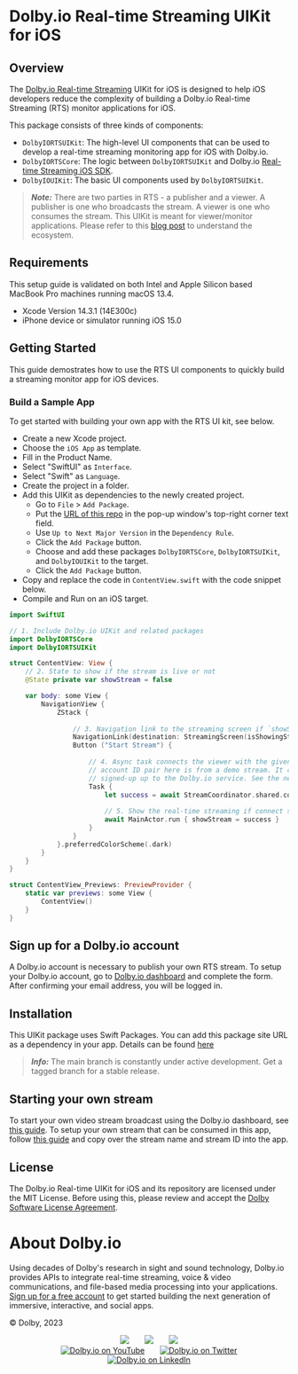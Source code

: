 <!--
[![Build Package](https://github.com/dolbyio-samples/template-repo/actions/workflows/build-package.yml/badge.svg)](https://github.com/dolbyio-samples/template-repo/actions/workflows/build-package.yml)
[![Publish Package](https://github.com/dolbyio-samples/template-repo/actions/workflows/publish-package.yml/badge.svg)](https://github.com/dolbyio-samples/template-repo/actions/workflows/publish-package.yml)
[![npm](https://img.shields.io/npm/v/dolbyio-samples/template-repo)](https://www.npmjs.com/package/dolbyio-samples/template-repo)
[![License](https://img.shields.io/github/license/dolbyio-samples/template-repo)](LICENSE)

Adding shields would also be amazing -->

# Dolby.io Real-time Streaming UIKit for iOS

## Overview

The [Dolby.io Real-time Streaming](https://dolby.io/products/real-time-streaming/) UIKit for iOS is designed to help iOS developers reduce the complexity of building a Dolby.io Real-time Streaming (RTS) monitor applications for iOS.

This package consists of three kinds of components:  

* `DolbyIORTSUIKit`: The high-level UI components that can be used to develop a real-time streaming monitoring app for iOS with Dolby.io.  
* `DolbyIORTSCore`: The logic between `DolbyIORTSUIKit` and Dolby.io [Real-time Streaming iOS SDK](https://docs.dolby.io/streaming-apis/docs/ios).
* `DolbyIOUIKit`: The basic UI components used by `DolbyIORTSUIKit`.  

> **_Note:_** There are two parties in RTS - a publisher and a viewer. A publisher is one who broadcasts the stream. A viewer is one who consumes the stream. This UIKit is meant for viewer/monitor applications. Please refer to this [blog post](https://dolby.io/blog/real-time-streaming-with-dolby-io/) to understand the ecosystem.

## Requirements

This setup guide is validated on both Intel and Apple Silicon based MacBook Pro machines running macOS 13.4.

* Xcode Version 14.3.1 (14E300c)
* iPhone device or simulator running iOS 15.0

## Getting Started

This guide demostrates how to use the RTS UI components to quickly build a streaming monitor app for iOS devices.

### Build a Sample App

To get started with building your own app with the RTS UI kit, see below.

* Create a new Xcode project.
* Choose the `iOS App` as template.
* Fill in the Product Name.
* Select "SwiftUI" as `Interface`.
* Select "Swift" as `Language`.
* Create the project in a folder.
* Add this UIKit as dependencies to the newly created project.  
  * Go to `File` > `Add Package`.
  * Put the [URL of this repo](https://github.com/DolbyIO/rts-uikit-ios) in the pop-up window's top-right corner text field.
  * Use `Up to Next Major Version` in the `Dependency Rule`.
  * Click the `Add Package` button.
  * Choose and add these packages `DolbyIORTSCore`,  `DolbyIORTSUIKit`, and `DolbyIOUIKit` to the target.
  * Click the `Add Package` button.
* Copy and replace the code in `ContentView.swift` with the code snippet below.
* Compile and Run on an iOS target.

```swift
import SwiftUI

// 1. Include Dolby.io UIKit and related packages
import DolbyIORTSCore
import DolbyIORTSUIKit

struct ContentView: View {
    // 2. State to show if the stream is live or not
    @State private var showStream = false

    var body: some View {
        NavigationView {
            ZStack {
                
                // 3. Navigation link to the streaming screen if `showStream` is true
                NavigationLink(destination: StreamingScreen(isShowingStreamView: $showStream), isActive: $showStream) { EmptyView() }
                Button ("Start Stream") {
                
                    // 4. Async task connects the viewer with the given stream name and account ID. The stream name and 
                    // account ID pair here is from a demo stream. It can be replaced by a pair being given by a publisher who has 
                    // signed-up up to the Dolby.io service. See the next section below to set up your own streams.
                    Task {
                        let success = await StreamCoordinator.shared.connect(streamName: "multiview", accountID: "k9Mwad")
                        
                        // 5. Show the real-time streaming if connect successfully
                        await MainActor.run { showStream = success }
                    }
                }
            }.preferredColorScheme(.dark)
        }
    }
}

struct ContentView_Previews: PreviewProvider {
    static var previews: some View {
        ContentView()
    }
}
```

## Sign up for a Dolby.io account

A Dolby.io account is necessary to publish your own RTS stream. To setup your Dolby.io account, go to [Dolby.io dashboard](https://dashboard.dolby.io) and complete the form. After confirming your email address, you will be logged in.

## Installation

This UIKit package uses Swift Packages. You can add this package site URL as a dependency in your app. Details can be found [here](https://developer.apple.com/documentation/xcode/swift-packages)

> **_Info:_** The main branch is constantly under active development. Get a tagged branch for a stable release.

## Starting your own stream

To start your own video stream broadcast using the Dolby.io dashboard, see [this guide](https://docs.dolby.io/streaming-apis/docs/how-to-broadcast-in-dashboard). To setup your own stream that can be consumed in this app, follow [this guide](https://docs.dolby.io/streaming-apis/docs/managing-your-tokens#creating-a-publishing-token) and copy over the stream name and stream ID into the app.

## License

The Dolby.io Real-time UIKit for iOS and its repository are licensed under the MIT License. Before using this, please review and accept the [Dolby Software License Agreement](LICENSE).

# About Dolby.io

Using decades of Dolby's research in sight and sound technology, Dolby.io provides APIs to integrate real-time streaming, voice & video communications, and file-based media processing into your applications. [Sign up for a free account](https://dashboard.dolby.io/signup/) to get started building the next generation of immersive, interactive, and social apps.

&copy; Dolby, 2023

<div align="center">
  <a href="https://dolby.io/" target="_blank"><img src="https://img.shields.io/badge/Dolby.io-0A0A0A?style=for-the-badge&logo=dolby&logoColor=white"/></a>
&nbsp; &nbsp; &nbsp;
  <a href="https://docs.dolby.io/" target="_blank"><img src="https://img.shields.io/badge/Dolby.io-Docs-0A0A0A?style=for-the-badge&logoColor=white"/></a>
&nbsp; &nbsp; &nbsp;
  <a href="https://dolby.io/blog/category/developer/" target="_blank"><img src="https://img.shields.io/badge/Dolby.io-Blog-0A0A0A?style=for-the-badge&logoColor=white"/></a>
</div>

<div align="center">
&nbsp; &nbsp; &nbsp;
  <a href="https://youtube.com/@dolbyio" target="_blank"><img src="https://img.shields.io/badge/YouTube-red?style=flat-square&logo=youtube&logoColor=white" alt="Dolby.io on YouTube"/></a>
&nbsp; &nbsp; &nbsp; 
  <a href="https://twitter.com/dolbyio" target="_blank"><img src="https://img.shields.io/badge/Twitter-blue?style=flat-square&logo=twitter&logoColor=white" alt="Dolby.io on Twitter"/></a>
&nbsp; &nbsp; &nbsp;
  <a href="https://www.linkedin.com/company/dolbyio/" target="_blank"><img src="https://img.shields.io/badge/LinkedIn-0077B5?style=flat-square&logo=linkedin&logoColor=white" alt="Dolby.io on LinkedIn"/></a>
</div>


